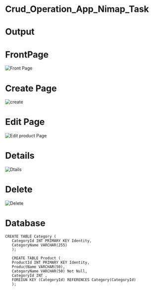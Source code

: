 # Crud_Operation_App_Nimap_Task
# Output
# FrontPage 
![Front Page](https://github.com/vedusai/Crud_Operation_App_Nimap_Task/assets/70750862/14598309-c744-4189-884a-a353ffce0f41)
# Create Page
![create](https://github.com/vedusai/Crud_Operation_App_Nimap_Task/assets/70750862/2c1f77cd-4bee-4c6c-bf79-bcbb820072ca)
# Edit Page
![Edit product Page](https://github.com/vedusai/Crud_Operation_App_Nimap_Task/assets/70750862/0233f941-808a-4a09-b943-88393a71879d)
# Details
![Dtails](https://github.com/vedusai/Crud_Operation_App_Nimap_Task/assets/70750862/0ad27bbe-e3e2-47ab-87bb-89cc91b578ec)
# Delete
![Delete](https://github.com/vedusai/Crud_Operation_App_Nimap_Task/assets/70750862/1e7dee74-34ac-4698-9a82-e756bbb5fa08)
# Database
    CREATE TABLE Category (
       CategoryId INT PRIMARY KEY Identity,
       CategoryName VARCHAR(255)
       );

	   CREATE TABLE Product (
       ProductId INT PRIMARY KEY Identity,
       ProductName VARCHAR(50),
	   CategoryName VARCHAR(50) Not Null,
       CategoryId INT ,
       FOREIGN KEY (CategoryId) REFERENCES Category(CategoryId)
       );
